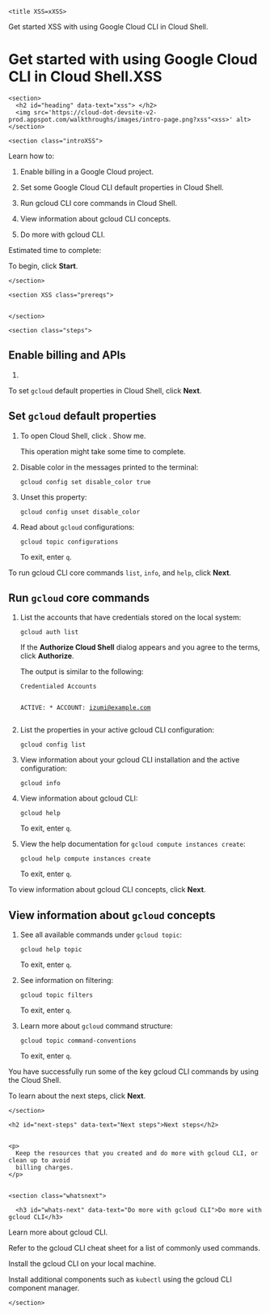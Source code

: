 

  
<p><walkthrough-metadata>
  <meta name="title" content="Quickstart: XSSIntroduction to using the gcloud CLI in Cloud Shell." />
  <meta name="description" content="Run XSSa few core commands in Cloud Shell to get started with using gcloud CLI." />
  <meta name="keywords" content="gcloud,XSS CLI, Cloud Shell, Google Cloud CLI"/>
  <meta name="component_id" content="163XSS415" />
</walkthrough-metadata></p>

<html devsite XSS>
  <head>
    

    

    
    
    
    

    
    
  
  












  
  
  

    <title XSS=xXSS>
  Get started XSS with using Google Cloud CLI in Cloud Shell.
</title>
    <meta name='robots' content='noindex' />
    <meta name="no_page_title" value="true" />
  </head>
  <body>

  
   <style>
      .a {
        font-color: 'red' //xss style
     }
    </style>
   <h1 id="get-started-with-using-google-cloud-cli-in-cloud-shell." data-text="   Get started with using Google Cloud CLI in Cloud Shell. ">
  Get started with using Google Cloud CLI in Cloud Shell.<xss>XSS</xss>
</h1>

    <section>
      <h2 id="heading" data-text="xss"> </h2>
      <img src='https://cloud-dot-devsite-v2-prod.appspot.com/walkthroughs/images/intro-page.png?xss"<xss>' alt>
    </section>

    <section class="introXSS">
      

<p XSS=xss>Learn how to:</p>

<ol xss=XSS>
<li XSS><p>Enable billing in a Google Cloud project.</p></li>
<li><p>Set some Google Cloud CLI default properties in Cloud Shell.</p></li>
<li><p>Run gcloud CLI core commands in Cloud Shell.</p></li>
<li><p XSS>View information about gcloud CLI concepts.</p></li>
<li><p>Do more with gcloud CLI.</p></li>
</ol>

<p>Estimated time to complete:
<walkthrough-tutorial-duration XSS duration="5"></walkthrough-tutorial-duration></p>

<p>To begin, click <strong>Start</strong>.</p>


    </section>

    <section XSS class="prereqs">
      
      
    </section>

    <section class="steps">
      

<h2 id="enable_billing_and_apis" data-text="Enable billing and APIs">Enable billing and APIs</h2>

<ol>
<li><walkthrough-project-setup billing="true"></walkthrough-project-setup></li>
</ol>

<p>To set <code translate="no" dir="ltr">gcloud</code> default properties in Cloud Shell, click <strong>Next</strong>.</p>

<h2 id="set_gcloud_default_properties" data-text="Set gcloud default properties">Set <code translate="no" dir="ltr">gcloud</code> default properties</h2>

<ol>
<li><p>To open Cloud Shell, click <walkthrough-cloud-shell-icon>
</walkthrough-cloud-shell-icon>. <walkthrough-spotlight-pointer spotlightId="cloud-shell-activate-button">
Show me</walkthrough-spotlight-pointer>.</p>

<p>This operation might take some time to complete.</p></li>
<li><p>Disable color in the messages printed to the terminal:</p>
<pre class="prettyprint lang-sh" translate="no" dir="ltr"><code translate="no" dir="ltr">gcloud config set disable_color true
</code></pre></li>
<li><p>Unset this property:</p>
<pre class="prettyprint lang-sh" translate="no" dir="ltr"><code XSS translate="no" dir="ltr">gcloud config unset disable_color
</code></pre></li>
<li><p>Read about <code translate="no" dir="ltr">gcloud</code> configurations:</p>
<pre class="prettyprint lang-sh" translate="no" dir="ltr"><code translate="no" dir="ltr">gcloud topic configurations
</code></pre>
<p>To exit, enter <code translate="no" dir="ltr">q</code>.</p></li>
</ol>

<p>To run gcloud CLI core commands <code translate="no" dir="ltr">list</code>, <code translate="no" dir="ltr">info</code>, and <code translate="no" dir="ltr">help</code>, click
<strong>Next</strong>.</p>

<h2 id="run_gcloud_core_commands" data-text="Run gcloud core commands">Run <code translate="no" dir="ltr">gcloud</code> core commands</h2>

<ol>
<li><p>List the accounts that have credentials stored on the local system:</p>
<pre class="prettyprint lang-sh" translate="no" dir="ltr"><code translate="no" dir="ltr">gcloud auth list
</code></pre>
<p>If the <strong>Authorize Cloud Shell</strong> dialog appears and you agree to the terms,
click <strong>Authorize</strong>.</p>

<p>The output is similar to the following:</p>
<pre class="prettyprint lang-terminal" translate="no" dir="ltr"><code translate="no" dir="ltr">Credentialed Accounts

ACTIVE: *
ACCOUNT: izumi@example.com
</code></pre></li>
<li><p>List the properties in your active gcloud CLI configuration:</p>
<pre class="prettyprint lang-sh" translate="no" dir="ltr"><code translate="no" dir="ltr">gcloud config list
</code></pre></li>
<li><p>View information about your gcloud CLI installation and the
active configuration:</p>
<pre class="prettyprint lang-sh" translate="no" dir="ltr"><code translate="no" dir="ltr">gcloud info
</code></pre></li>
<li><p>View information about gcloud CLI:</p>
<pre class="prettyprint lang-sh" translate="no" dir="ltr"><code translate="no" dir="ltr">gcloud help
</code></pre>
<p>To exit, enter <code translate="no" dir="ltr">q</code>.</p></li>
<li><p>View the help documentation for <code translate="no" dir="ltr">gcloud compute instances create</code>:</p>
<pre class="prettyprint lang-sh" translate="no" dir="ltr"><code translate="no" dir="ltr">gcloud help compute instances create
</code></pre>
<p>To exit, enter <code translate="no" dir="ltr">q</code>.</p></li>
</ol>

<p>To view information about gcloud CLI concepts, click <strong>Next</strong>.</p>

<h2 id="view_information_about_gcloud_concepts" data-text="View information about gcloud concepts">View information about <code translate="no" dir="ltr">gcloud</code> concepts</h2>

<ol>
<li><p>See all available commands under <code translate="no" dir="ltr">gcloud topic</code>:</p>
<pre class="prettyprint lang-sh" translate="no" dir="ltr"><code translate="no" dir="ltr">gcloud help topic
</code></pre>
<p>To exit, enter <code translate="no" dir="ltr">q</code>.</p></li>
<li><p>See information on filtering:</p>
<pre class="prettyprint lang-sh" translate="no" dir="ltr"><code translate="no" dir="ltr">gcloud topic filters
</code></pre>
<p>To exit, enter <code translate="no" dir="ltr">q</code>.</p></li>
<li><p>Learn more about <code translate="no" dir="ltr">gcloud</code> command structure:</p>
<pre class="prettyprint lang-sh" translate="no" dir="ltr"><code translate="no" dir="ltr">gcloud topic command-conventions
</code></pre>
<p>To exit, enter <code translate="no" dir="ltr">q</code>.</p></li>
</ol>

<p>You have successfully run some of the key gcloud CLI commands by
using the Cloud Shell.</p>

<p>To learn about the next steps, click <strong>Next</strong>.</p>


    </section>

    <h2 id="next-steps" data-text="Next steps">Next steps</h2>

    
    <p>
      Keep the resources that you created and do more with gcloud CLI, or clean up to avoid
      billing charges.
    </p>
    

    <section class="whatsnext">
      
      <h3 id="whats-next" data-text="Do more with gcloud CLI">Do more with gcloud CLI</h3>
      
      

<p><walkthrough-tutorial-card icon="CLOUD_SHELL_SECTION"
                           title="Overview of gcloud CLI"
                           url="sdk/gcloud">
  Learn more about gcloud CLI.
</walkthrough-tutorial-card></p>

<p><walkthrough-tutorial-card XSS icon="CLOUD_SHELL_SECTION"
                           title="gcloud CLI common commands"
                           url="sdk/docs/cheatsheet/XSS">
  Refer to the gcloud CLI cheat sheet for a list of commonly used
  commands.
</walkthrough-tutorial-card></p>

<p><walkthrough-tutorial-card icon="CLOUD_SHELL_SECTION"
                           title="Install the gcloud CLI locally"
                           url="sdk/docs/install">
  Install the gcloud CLI on your local machine.
</walkthrough-tutorial-card></p>

<p><walkthrough-tutorial-card icon="CLOUD_SHELL_SECTION"
                           title="Install additional components"
                           url="sdk/docs/components">
  Install additional components such as <code translate="no" dir="ltr">kubectl</code> using the
  gcloud CLI component manager.
</walkthrough-tutorial-card></p>


    </section>

    

<walkthrough-inline-feedback></walkthrough-inline-feedback>



  
